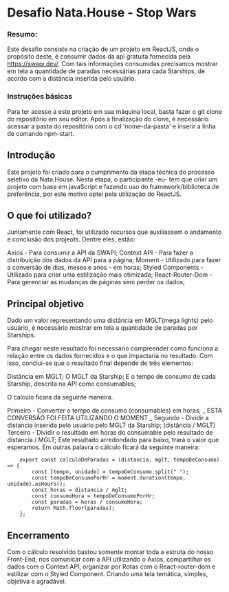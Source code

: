 # Desafio Nata.House - Stop Wars

### Resumo:

Este desafio consiste na criação de um projeto em ReactJS, onde o propósito deste, é consumir dados da api gratuita fornecida pela https://swapi.dev/. Com tais informações consumidas precisamos mostrar em tela a quantidade de paradas necessárias para cada Starships, de acordo com a distância inserida pelo usuário.

### Instruções básicas

Para ter acesso a este projeto em sua máquina local, basta fazer o git clone do repositório em seu editor. Após a finalização do clone, é necessário acessar a pasta do repositório com o cd 'nome-da-pasta' e inserir a linha de comando npm-start.

## Introdução

Este projeto foi criado para o cumprimento da etapa técnica do processo seletivo da Nata.House. Nesta etapa, o participante -eu- tem que criar um projeto com base em javaScript e fazendo uso do framework/biblioteca de preferência, por este motivo optei pela utilização do ReactJS.

## O que foi utilizado?

Juntamente com React, foi utilizado recursos que auxiliassem o andamento e conclusão dos projeots. Dentre eles, estão:

Axios - Para consumir a API da SWAPI;
Context API - Para fazer a distribuição dos dados da API para a página;
Moment - Utilizado para fazer a conversão de dias, meses e anos - em horas;
Styled Components - Utilizado para criar uma estilização mais otimizada;
React-Router-Dom - Para gerenciar as mudanças de páginas sem perder os dados;

## Principal objetivo

Dado um valor representando uma distância em MGLT(mega lights) pelo usuário, é necessário mostrar em tela a quantidade de paradas por Starships.

Para chegar neste resultado foi necessário compreender como funciona a relação entre os dados fornecidos e o que impactaria no resultado. Com isso, conclui-se que o resultado final depende de três elementos:

Distância em MGLT;
O MGLT da Starship;
E o tempo de consumo de cada Starship, descrita na API como consumables;

O calculo ficara da seguinte maneira.

Primeiro - Converter o tempo de consumo (consumables) em horas; _ ESTA CONVERSÃO FOI FEITA UTILIZANDO O MOMENT _
Segundo - Dividir a distancia inserida pelo usuário pelo MGLT da Starship; (distância / MGLT)
Terceiro - Dividir o resultado em horas do consumable pelo resultado de distancia / MGLT; Este resultado arredondado para baixo, trará o valor que esperamos. Em outras palavra o cálculo ficará da seguinte maneira:

    	export const calculoDeParadas = (distancia, mglt, tempoDeConsumo) => {
    		const [tempo, unidade] = tempoDeConsumo.split(" ");
    		const tempoDeConsumoPorHr = moment.duration(tempo, unidade).asHours();
    		const horas = distancia / mglt;
    		const consumoHora = tempoDeConsumoPorHr;
    		const paradas = horas / consumoHora;
    		return Math.floor(paradas);
    	};

## Encerramento

Com o cálculo resolvido bastou somente montar toda a estruta do nosso Front-End, nos comunicar com a API utilizando o Axios, compartilhar os dados com o Context API, organizar por Rotas com o React-router-dom e estilizar com o Styled Component. Criando uma tela temática, simples, objetiva e agradável.
